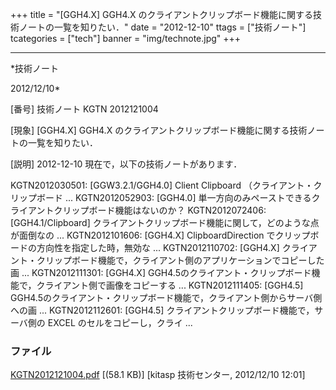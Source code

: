 ﻿+++
title = "[GGH4.X] GGH4.X のクライアントクリップボード機能に関する技術ノートの一覧を知りたい．"
date = "2012-12-10"
ttags = ["技術ノート"]
tcategories = ["tech"]
banner = "img/technote.jpg"
+++

-----------------------------------------------------------------------------------------------------------------------------

*技術ノート

2012/12/10*


[番号]
技術ノート KGTN 2012121004

[現象]
[GGH4.X] GGH4.X
のクライアントクリップボード機能に関する技術ノートの一覧を知りたい．

[説明]
2012-12-10 現在で，以下の技術ノートがあります．

KGTN2012030501: [GGW3.2.1/GGH4.0] Client Clipboard
（クライアント・クリップボード ...
KGTN2012052903: [GGH4.0]
単一方向のみペーストできるクライアントクリップボード機能はないのか？
KGTN2012072406: [GGH4.1/Clipboard]
クライアントクリップボード機能に関して，どのような点が面倒なの ...
KGTN2012101606: [GGH4.X] ClipboardDirection
でクリップボードの方向性を指定した時，無効な ...
KGTN2012110702: [GGH4.X]
クライアント・クリップボード機能で，クライアント側のアプリケーションでコピーした画
...
KGTN2012111301: [GGH4.X]
GGH4.5のクライアント・クリップボード機能で，クライアント側で画像をコピーする
...
KGTN2012111405: [GGH4.5]
GGH4.5のクライアント・クリップボード機能で，クライアント側からサーバ側への画
...
KGTN2012112601: [GGH4.5] クライアントクリップボード機能で，サーバ側の
EXCEL のセルをコピーし，クライ ...


### ファイル

 
 


[KGTN2012121004.pdf](http://techreport.kitasp.net/attachments/download/1146/KGTN2012121004.pdf)
 [(58.1 KB)] [kitasp 技術センター, 2012/12/10
12:01]


 


 

